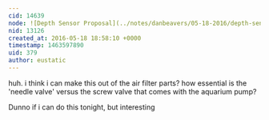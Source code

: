 ```yaml
---
cid: 14639
node: ![Depth Sensor Proposal](../notes/danbeavers/05-18-2016/depth-sensor-proposal)
nid: 13126
created_at: 2016-05-18 18:58:10 +0000
timestamp: 1463597890
uid: 379
author: eustatic
---
```


huh.  i think i can make this out of the air filter parts?  how essential is the 'needle valve' versus the screw valve that comes with the aquarium pump?

Dunno if i can do this tonight, but interesting